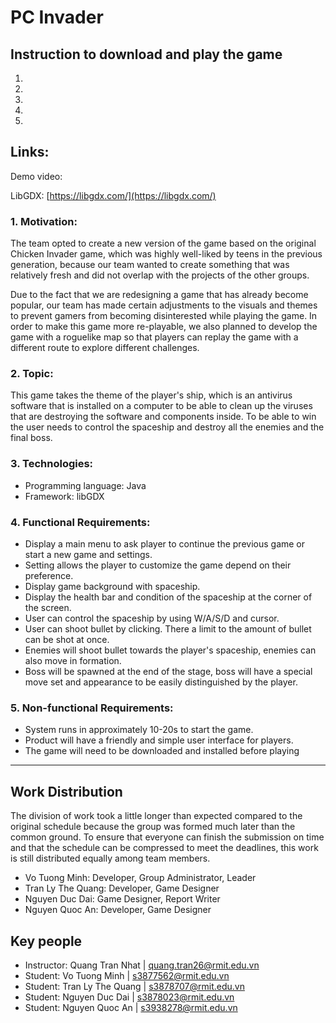 # PC Invader

## Instruction to download and play the game
1.
2.
3.
4.
5.

## Links:
Demo video:

LibGDX: [https://libgdx.com/](https://libgdx.com/)

### 1. Motivation:
The team opted to create a new version of the game based on the original
Chicken Invader game, which was highly well-liked by teens in the previous generation,
because our team wanted to create something that was relatively fresh and did not overlap
with the projects of the other groups.

Due to the fact that we are redesigning a game that has already become popular, our team has made certain adjustments
to the visuals and themes to prevent gamers from becoming disinterested while playing the game. In order to make this
game more re-playable, we also planned to develop the game with a roguelike map so that players can replay the game with
a different route to explore different challenges.

### 2. Topic:
This game takes the theme of the player's ship, which is an antivirus software that is installed on a computer to be
able to clean up the viruses that are destroying the software and components inside. To be able to win the user needs to
control the spaceship and destroy all the enemies and the final boss.

### 3. Technologies:
* Programming language: Java
* Framework: libGDX

### 4. Functional Requirements:
- Display a main menu to ask player to continue the previous game or start a new game and settings.
- Setting allows the player to customize the game depend on their preference.
- Display game background with spaceship.
- Display the health bar and condition of the spaceship at the corner of the screen.
- User can control the spaceship by using W/A/S/D and cursor.
- User can shoot bullet by clicking. There a limit to the amount of bullet can be shot at once.
- Enemies will shoot bullet towards the player's spaceship, enemies can also move in formation.
- Boss will be spawned at the end of the stage, boss will have a special move set and appearance to be easily distinguished by the player.
### 5. Non-functional Requirements:
- System runs in approximately 10-20s to start the game. 
- Product will have a friendly and simple user interface for players. 
- The game will need to be downloaded and installed before playing
---


## Work Distribution

The division of work took a little longer than expected compared to the original schedule because the group was formed
much later than the common ground. To ensure that everyone can finish the submission on time and that the schedule can
be compressed to meet the deadlines, this work is still distributed equally among team members.

- Vo Tuong Minh: Developer, Group Administrator, Leader
- Tran Ly The Quang: Developer, Game Designer
- Nguyen Duc Dai: Game Designer, Report Writer
- Nguyen Quoc An: Developer, Game Designer

## Key people
- Instructor: Quang Tran Nhat | [quang.tran26@rmit.edu.vn](quang.tran26@rmit.edu.vn)
- Student: Vo Tuong Minh | [s3877562@rmit.edu.vn](s3877562@rmit.edu.vn)
- Student: Tran Ly The Quang | [s3878707@rmit.edu.vn](s3878707@rmit.edu.vn)
- Student: Nguyen Duc Dai | [s3878023@rmit.edu.vn](s3878023@rmit.edu.vn)
- Student: Nguyen Quoc An | [s3938278@rmit.edu.vn](s3938278@rmit.edu.vn)
